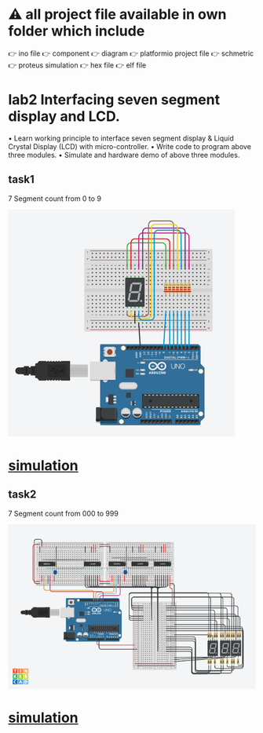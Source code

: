 # ⚠️ all project file available in own folder which include
👉 ino file
👉 component
👉 diagram
👉 platformio project file
👉 schmetric
👉 proteus simulation
👉 hex file
👉 elf file

# lab2 Interfacing seven segment display and LCD.
• Learn working principle to interface seven segment display & Liquid Crystal Display
(LCD) with micro-controller.
• Write code to program above three modules.
• Simulate and hardware demo of above three modules.
## task1

7 Segment count from 0 to 9

![](https://github.com/hiibrarahmad/Real-Time-Embedded-Systems-EEE446/blob/main/Interfacing%20seven%20segment%20display%20and%20LCD/7%20segment/7%20Segment%20count%20from%200%20to%209/diagram/7%20segment%20by%20ibrar%20ahmad.png)

# [simulation](https://www.tinkercad.com/things/6asQ8vgcC2g)

## task2 

7 Segment count from 000 to 999

![](https://github.com/hiibrarahmad/Real-Time-Embedded-Systems-EEE446/blob/main/Interfacing%20seven%20segment%20display%20and%20LCD/7%20segment/7%20Segment%20count%20from%20000%20to%20999/diagram/arduino%20uno%20count%20000%20to%20999%20by%20ibrar%20ahmad.png)


# [simulation](https://www.tinkercad.com/things/aACBXjpNtLh)
